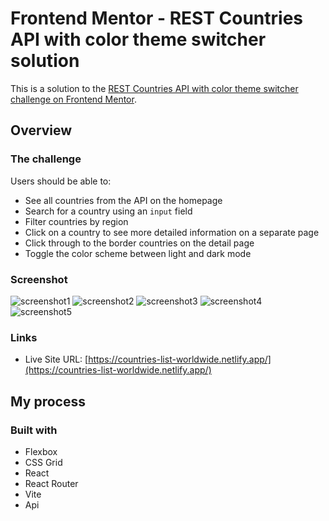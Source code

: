 # Frontend Mentor - REST Countries API with color theme switcher solution

This is a solution to the [REST Countries API with color theme switcher challenge on Frontend Mentor](https://www.frontendmentor.io/challenges/rest-countries-api-with-color-theme-switcher-5cacc469fec04111f7b848ca).

## Overview

### The challenge

Users should be able to:

- See all countries from the API on the homepage
- Search for a country using an `input` field
- Filter countries by region
- Click on a country to see more detailed information on a separate page
- Click through to the border countries on the detail page
- Toggle the color scheme between light and dark mode

### Screenshot



![screenshot1](https://github.com/nanatotibadze/countries/assets/106735126/e8b26476-2052-4f3b-9e5e-29212317acfa)
![screenshot2](https://github.com/nanatotibadze/countries/assets/106735126/64b336ca-27c4-4f58-aa3b-56214bf555f2)
![screenshot3](https://github.com/nanatotibadze/countries/assets/106735126/1898852a-cb9a-40ca-8bcc-2a464122aae6)
![screenshot4](https://github.com/nanatotibadze/countries/assets/106735126/9bb9eddf-467e-41a1-8817-271218e7cbaa)
![screenshot5](https://github.com/nanatotibadze/countries/assets/106735126/5e6b34d7-c410-43b5-a8e4-48f4a7970116)


### Links

- Live Site URL: [https://countries-list-worldwide.netlify.app/](https://countries-list-worldwide.netlify.app/)

## My process

### Built with

- Flexbox
- CSS Grid
- React
- React Router
- Vite
- Api
